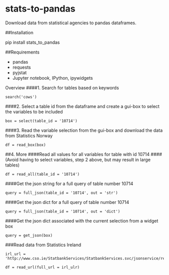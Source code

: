 # stats-to-pandas
Download data from statistical agencies to pandas dataframes. 

##Installation

pip install stats_to_pandas

##Requirements
- pandas
- requests
- pyjstat
- Jupyter notebook, IPython, ipywidgets

Overview
####1. Search for tables based on keywords

    search('cows')

####2. Select a table id from the dataframe and create a gui-box to select the variables to be included

    box = select(table_id = '10714')

####3. Read the variable selection from the gui-box and download the data from Statistics Norway

    df = read_box(box)


##4. More
####Read all values for all variables for table with id 10714
####(Avoid having to select variables, step 2 above, but may result in large tables)

    df = read_all(table_id = '10714')

####Get the json string for a full query of table number 10714

    query = full_json(table_id = '10714', out = 'str')

####Get the json dict for a full query of table number 10714

    query = full_json(table_id = '10714', out = 'dict')

####Get the json dict associated with the current selection from a widget box

    query = get_json(box)

###Read data from Statistics Ireland

    irl_url = 'http://www.cso.ie/StatbankServices/StatbankServices.svc/jsonservice/responseinstance/CNA31'
    
    df = read_url(full_url = irl_ulr)
